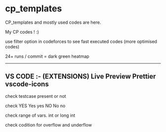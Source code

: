 # cp_templates

  CP_templates and mostly used codes are here.
  
  My CP codes ! :)
  
  
  use filter option in codeforces to see fast executed codes (more optimised codes)
  
  
  24+ runs / commit = dark green heatmap



----------------------------------------------------------------------------------------------------------------------------------------------------------------------
VS CODE :- (EXTENSIONS)
Live Preview 
Prettier
vscode-icons   
----------------------------------------------------------------------------------------------------------------------------------------------------------------------
  check   testcase present or not
  
  check   YES Yes yes NO No no
  
  check   range of vars.  int or long int
  
  check   codition for overflow and underflow
